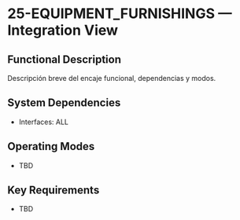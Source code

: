 # 25-EQUIPMENT_FURNISHINGS — Integration View

## Functional Description
Descripción breve del encaje funcional, dependencias y modos.

## System Dependencies
- Interfaces: ALL

## Operating Modes
- TBD

## Key Requirements
- TBD
